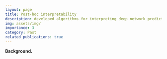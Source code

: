 ```yaml
---
layout: page
title: Post-hoc interpretability
description: developed algorithms for interpreting deep network predictions via post-hoc analysis.
img: assets/img/
importance: 3
category: Past
related_publications: true
---
```


**Background.**
